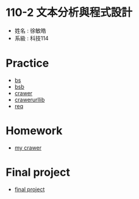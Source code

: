 # 110-2 文本分析與程式設計
+ 姓名 : 徐敏皓
+ 系級 : 科技114
# Practice
+ [bs](https://github.com/minhao920201/Text-Analysis-and-Programming/blob/main/crawer/bs.py)
+ [bsb](https://github.com/minhao920201/Text-Analysis-and-Programming/blob/main/crawer/bsb.py)
+ [crawer](https://github.com/minhao920201/Text-Analysis-and-Programming/blob/main/crawer/crawer.py)
+ [crawerurllib](https://github.com/minhao920201/Text-Analysis-and-Programming/blob/main/crawer/crawerurllib.py)
+ [req](https://github.com/minhao920201/Text-Analysis-and-Programming/blob/main/crawer/req.py)
# Homework
+ [my crawer](https://github.com/minhao920201/Text-Analysis-and-Programming/blob/main/homework/41071102h.py)
# Final project
+ [final project](https://github.com/minhao920201/Text-Analysis-and-Programming/blob/main/final%20project/%E6%96%87%E6%9C%AC%E7%88%AC%E8%9F%B2/FinalProject.py)
